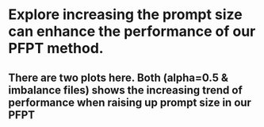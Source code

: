 # Explore increasing the prompt size can enhance the performance of our PFPT method.
## There are two plots here. Both (alpha=0.5 & imbalance files) shows the increasing trend of performance when raising up prompt size in our PFPT
